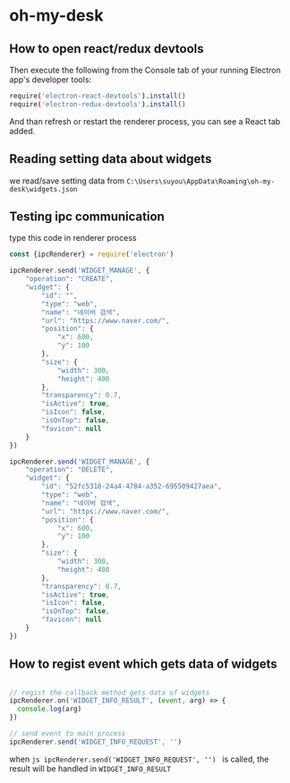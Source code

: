 # oh-my-desk

## How to open react/redux devtools

Then execute the following from the Console tab of your running Electron app's developer tools:

```bash
require('electron-react-devtools').install()
require('electron-redux-devtools').install()
```

And than refresh or restart the renderer process, you can see a React tab added.

## Reading setting data about widgets

we read/save setting data from `C:\Users\suyou\AppData\Roaming\oh-my-desk\widgets.json`

## Testing ipc communication 

type this code in renderer process

```js
const {ipcRenderer} = require('electron')

ipcRenderer.send('WIDGET_MANAGE', {
	"operation": "CREATE",
	"widget": {
		"id": "",
		"type": "web",
		"name": "네이버 검색",
		"url": "https://www.naver.com/",
		"position": {
			"x": 600,
			"y": 100
		},
		"size": {
			"width": 300,
			"height": 400
		},
		"transparency": 0.7,
		"isActive": true,
		"isIcon": false,
		"isOnTop": false,
		"favicon": null
	}
})

ipcRenderer.send('WIDGET_MANAGE', {
	"operation": "DELETE",
	"widget": {
		"id": "52fc5318-24a4-4784-a352-695509427aea",
		"type": "web",
		"name": "네이버 검색",
		"url": "https://www.naver.com/",
		"position": {
			"x": 600,
			"y": 100
		},
		"size": {
			"width": 300,
			"height": 400
		},
		"transparency": 0.7,
		"isActive": true,
		"isIcon": false,
		"isOnTop": false,
		"favicon": null
	}
})
```

## How to regist event which gets data of widgets

```js

// regist the callback method gets data of widgets
ipcRenderer.on('WIDGET_INFO_RESULT', (event, arg) => {
  console.log(arg)
})

// send event to main process
ipcRenderer.send('WIDGET_INFO_REQUEST', '')

```

when ```js ipcRenderer.send('WIDGET_INFO_REQUEST', '') ``` is called, the result will be handled in `WIDGET_INFO_RESULT`
